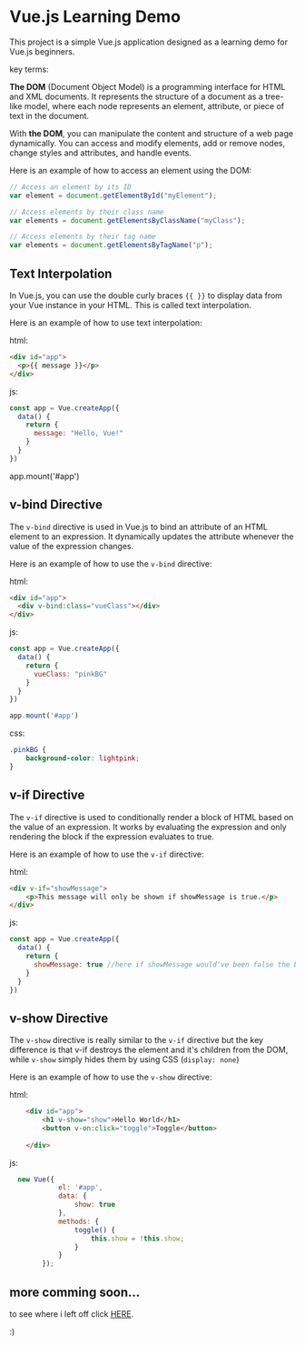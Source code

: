# Vue.js Learning Demo

This project is a simple Vue.js application designed as a learning demo for Vue.js beginners.

key terms:

**The DOM** (Document Object Model) is a programming interface for HTML and XML documents. It represents the structure of a document as a tree-like model, where each node represents an element, attribute, or piece of text in the document.

With **the DOM**, you can manipulate the content and structure of a web page dynamically. You can access and modify elements, add or remove nodes, change styles and attributes, and handle events.

Here is an example of how to access an element using the DOM:

```javascript
// Access an element by its ID
var element = document.getElementById("myElement");

// Access elements by their class name
var elements = document.getElementsByClassName("myClass");

// Access elements by their tag name
var elements = document.getElementsByTagName("p");
```

## Text Interpolation

In Vue.js, you can use the double curly braces `{{ }}` to display data from your Vue instance in your HTML. This is called text interpolation.

Here is an example of how to use text interpolation:

html:
```html
<div id="app">
  <p>{{ message }}</p>
</div>
```
js:
```js
const app = Vue.createApp({
  data() {
    return {
      message: "Hello, Vue!"
    }
  }
})
```

app.mount('#app')

## v-bind Directive
The `v-bind` directive is used in Vue.js to bind an attribute of an HTML element to an expression. It dynamically updates the attribute whenever the value of the expression changes.

Here is an example of how to use the `v-bind` directive:

html:
```html
<div id="app">
  <div v-bind:class="vueClass"></div>
</div>
```

js:
```javascript
const app = Vue.createApp({
  data() {
    return {
      vueClass: "pinkBG"
    }
  }
})

app.mount('#app')
```

css:
```css
.pinkBG {
    background-color: lightpink;
}
```

## v-if Directive

The `v-if` directive is used to conditionally render a block of HTML based on the value of an expression. It works by evaluating the expression and only rendering the block if the expression evaluates to true.

Here is an example of how to use the `v-if` directive:

html:
```html
<div v-if="showMessage">
    <p>This message will only be shown if showMessage is true.</p>
</div>
```
js:
```javascript
const app = Vue.createApp({
  data() {
    return {
      showMessage: true //here if showMessage would've been false the block won't be visible
    }
  }
})
```

## v-show Directive

The `v-show` directive is really similar to the `v-if` directive but the key difference is that v-if destroys the element and it's children from the DOM, while `v-show` simply hides them by using CSS (`display: none`)

Here is an example of how to use the `v-show` directive:

html:
```html
    <div id="app">
        <h1 v-show="show">Hello World</h1>
        <button v-on:click="toggle">Toggle</button>
        
    </div>
```
js:
```js
  new Vue({
            el: '#app',
            data: {
                show: true
            },
            methods: {
                toggle() {
                    this.show = !this.show;
                }
            }
        });
```

## more comming soon...

to see where i left off click 
[HERE](https://www.w3schools.com/vue/vue_v-show.php).

:)

